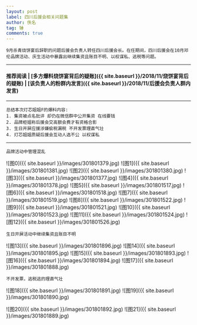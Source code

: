 ```yaml
---
layout: post
label: 四川后援会相关问题集
author: 佚名
tag: 锤
comments: true
---
```


    9月杀青烧饼宴后辞职的问题后援会负责人转任四川后援会长。在任期间，四川后援会在10月邓伦品牌活动、庆生活动中暴露出继续集资且账目不明、以权谋私、逃税等问题。

---
#### 推荐阅读 | [多方爆料烧饼宴背后的疑账]({{ site.baseurl }}/2018/11/烧饼宴背后的疑账) | [该负责人的粉群内发言]({{ site.baseurl }}/2018/11/后援会负责人群内发言)

---

    总结本次灯芯姐姐F的爆料内容:
    1. 集资被点名批评 却仍在微信群中公开集资 在线要钱
    2. 品牌柜姐称后援会交高额会费才有资格合影
    3. 生日开屏应援涉嫌偷税漏税 不开发票理直气壮
    4. 灯芯姐姐质疑后援会互动人选不公 以权谋私

---

    品牌活动中管理混乱

![图0]({{ site.baseurl }}/images/301801379.jpg)
![图1]({{ site.baseurl }}/images/301801381.jpg)
![图2]({{ site.baseurl }}/images/301801380.jpg)
![图3]({{ site.baseurl }}/images/301801377.jpg)
![图4]({{ site.baseurl }}/images/301801378.jpg)
![图5]({{ site.baseurl }}/images/301801517.jpg)
![图6]({{ site.baseurl }}/images/301801518.jpg)
![图7]({{ site.baseurl }}/images/301801519.jpg)
![图8]({{ site.baseurl }}/images/301801522.jpg)
![图9]({{ site.baseurl }}/images/301801521.jpg)
![图10]({{ site.baseurl }}/images/301801523.jpg)
![图11]({{ site.baseurl }}/images/301801524.jpg)
![图12]({{ site.baseurl }}/images/301801526.jpg)
    
    生日开屏活动中继续集资且账目不明

![图13]({{ site.baseurl }}/images/301801896.jpg)
![图14]({{ site.baseurl }}/images/301801895.jpg)
![图15]({{ site.baseurl }}/images/301801893.jpg)
![图16]({{ site.baseurl }}/images/301801894.jpg)
![图17]({{ site.baseurl }}/images/301801888.jpg)
    
    不开发票，逃税逃的理直气壮

![图18]({{ site.baseurl }}/images/301801891.jpg)
![图19]({{ site.baseurl }}/images/301801890.jpg)

![图20]({{ site.baseurl }}/images/301801892.jpg)
![图21]({{ site.baseurl }}/images/301801889.jpg)
